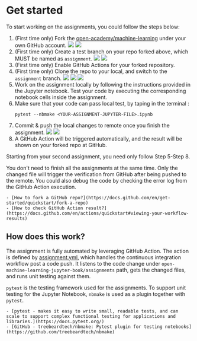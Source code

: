 
# Get started

To start working on the assignments, you could follow the  steps below:

1. (First time only) Fork the [open-academy/machine-learning](https://github.com/open-academy/machine-learning) under your own GitHub account.
![](../../images/fork-01.jpg)
![](../../images/fork-02.jpg)
2. (First time only) Create a test branch on your repo forked above, which MUST be named as `assignment`.
![](../../images/create_branch-01.jpg)
![](../../images/create_branch-02.jpg)
3. (First time only) Enable GitHub Actions for your forked repository.
4. (First time only) Clone the repo to your local, and switch to the `assignment` branch.
![](../../images/git_clone-01.jpg)
![](../../images/git_clone-02.jpg)
![](../../images/checkout_branch-01.jpg)
5. Work on the assignment locally by following the instructions provided in the Jupyter notebook. Test your code by executing the corresponding notebook cells inside the assignment.
6. Make sure that your code can pass local test, by taping in the terminal : <br>
    ```shell
   pytest --nbmake <YOUR-ASSIGNMENT-JUPYTER-FILE>.ipynb
   ```
7. Commit & push the local changes to remote once you finish the assignment.
![](../../images/git_commit-01.jpg)
![](../../images/git_push-01.jpg)
8. A GitHub Action will be triggered automatically, and the result will be shown on your forked repo at GitHub.

Starting from your second assignment, you need only follow 
Step 5-Step 8.

You don't need to finish all the assignments at the same time. Only the changed file will trigger the verification from GitHub after being pushed to the remote. You could also debug the code by checking the error log from the GitHub Action execution.

```{seealso}
- [How to fork a GitHub repo?](https://docs.github.com/en/get-started/quickstart/fork-a-repo)
- [How to check GitHub Action result?](https://docs.github.com/en/actions/quickstart#viewing-your-workflow-results)
```

## How does this work?

The assignment is fully automated by leveraging GitHub Action. The action is defined by [assignment.yml](https://github.com/open-academy/machine-learning/blob/main/.github/workflows/assignment.yml), which handles the continuous integration workflow post a code push. It listens to the code change under `open-machine-learning-jupyter-book/assignments` path, gets the changed files, and runs unit testing against them.

`pytest` is the testing framework used for the assignments. To support unit testing for the Jupyter Notebook, `nbmake` is used as a plugin together with `pytest`.

```{seealso}
- [pytest - makes it easy to write small, readable tests, and can scale to support complex functional testing for applications and libraries.](https://docs.pytest.org/)
- [GitHub - treebeardtech/nbmake: Pytest plugin for testing notebooks](https://github.com/treebeardtech/nbmake)
```
